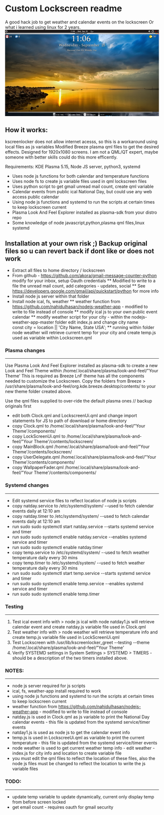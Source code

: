 # Custom Lockscreen readme

A good hack job to get weather and calendar events on the lockscreen
Or what i learned using linux for 2 years.
![Image of Lockscreen](lock-screen1.png)

## How it works:
kscreenlocker does not allow internet acesss, so this is a workaround using local files as js variables
Modified Breeze plasma qml files to get the desired effects. Designed for 1920x1080 screens.
I am not a QML/QT expert, maybe someone with better skills could do this more efficently.

Requirements:
KDE Plasma 5.15, Node JS server, python3, systemd
* Uses node js functions for both calendar and temperature functions
* Uses node fs to create js variable files used in qml lockscreen files
* Uses python script to get gmail unread mail count, create qml variable
* Calendar events from public ical National Day, but could use any web access public calendar
* Using node js functions and systemd to run the scripts at certain times to keep lockscreen current
* Plasma Look And Feel Explorer installed as plasma-sdk from your distro repo
* Some knowledge of node javascript,python,plasma qml files,linux systemd

## Installation at your own risk ;)  Backup original files so u can revert back if dont like or does not work

* Extract all files to home directory / lockscreen
* From github - https://github.com/akora/gmail-message-counter-python modify for your inbox, setup Oauth credentials
   ** Modified to write to a file the unread mail count, add categories - updates, social
   ** See https://developers.google.com/gmail/api/quickstart/python for more info
* Install node js server within that folder
* Install node ical, fs, weather
** weather function from https://github.com/nahidulhasan/nodejs-weather-app - 
       modified to write to file instead of console
** modify ical js to your own public event calendar
** modify weather script for your city - 
   within the nodejs-weather-app-master folder edit index.js and change city name   
    const city = location || 'City Name, State USA';
** running within folder node weather will retrieve current temp for your city and create
   temp.js used as variable within Lockscreen.qml

### Plasma changes
_____________
Use Plasma Look And Feel Explorer installed as plasma-sdk to create a new Look and Feel Theme within 
/home/.local/share/plasma/look-and-feel/"Your Theme'
This is required as Breeze LnF theme has all the components needed to customize the Lockscreen.
Copy the folders from Breeze > /usr/share/plasma/look-and-feel/org.kde.breeze.desktop/contents/
to your new theme folder created above.

Use the qml files supplied to over-ride the default plasma ones // backup originals first
* edit both Clock.qml and LockscreenUi.qml and change import statements for JS to path of download or home directory
* copy Clock.qml to /home/.local/share/plasma/look-and-feel/"Your Theme'/components/
* copy LockScreenUi.qml to /home/.local/share/plasma/look-and-feel/"Your Theme'/contents/lockscreen/
* copy MainBlock.qml  /home/.local/share/plasma/look-and-feel/"Your Theme'/contents/lockscreen/
* copy UserDelegate.qml /home/.local/share/plasma/look-and-feel/"Your Theme'/contents/components/
* copy WallpaperFader.qml  /home/.local/share/plasma/look-and-feel/"Your Theme'/contents/components/


### Systemd changes
_________
* Edit systemd service files to reflect location of node js scripts
* copy natday.service to /etc/systemd/system/       --used to fetch calendar events daily at 12:10 am
* copy natday.timer to /etc/systemd/system/         --used to fetch calendar events daily at 12:10 am
* run sudo sudo systemctl start natday.service      --starts systemd service and timer
* run sudo sudo systemctl enable natday.service     --enables systemd service and timer
* run sudo sudo systemctl enable natday.timer
* copy temp.service to /etc/systemd/system/        --used to fetch weather temperature daily every 30 mins
* copy temp.timer to /etc/systemd/system/          --used to fetch weather temperature daily every 30 mins
* run sudo sudo systemctl start temp.service       --starts systemd service and timer
* run sudo sudo systemctl enable temp.service      --enables systemd service and timer
* run sudo sudo systemctl enable temp.timer

### Testing
___________

1. Test ical event info with > node js ical with node natday1.js  will retrieve calendar event and create natday.js variable file used in Clock.qml
2. Test weather info with > node weather will retrieve temperature info and create temp.js variable file used in LockScreenUi.qml
3. Test Lockscreen with /usr/lib/kscreenlocker_greet --testing --theme /home/.local/share/plasma/look-and-feel/"Your Theme'
4. Verify SYSTEMD settings in System Settings  > SYSTEMD > TIMERS  - should be a description of the two timers installed above.

### NOTES:
____________
* node js server required for js scripts
* ical, fs, weather-app install required to work
* using node js functions and systemd to run the scripts at certain times to keep lockscreen current
* weather function from https://github.com/nahidulhasan/nodejs-weather-app - modified to write to file instead of console
* natday.js is used in Clock.qml as js variable to print the National Day calendar events - 
    this file is updated from the   systemd service/timer events
* natday1.js is used as node js to get the calendar event info
* temp.js is used in LockscreeUi.qml as variable to print the current temperature  - 
    this file is updated from the systemd service/timer events
* node weather is used to get current weather temp info  - edit weather - index.js for city info and 
   location to create variable file
* you must edit the qml files to reflect the location of these files, also the node js files must be changed 
    to reflect the location to write the js variable files

### TODO:
_________
* update temp variable to update dynamically, current only display temp from before screen locked
* get email count - requires oauth for gmail security
